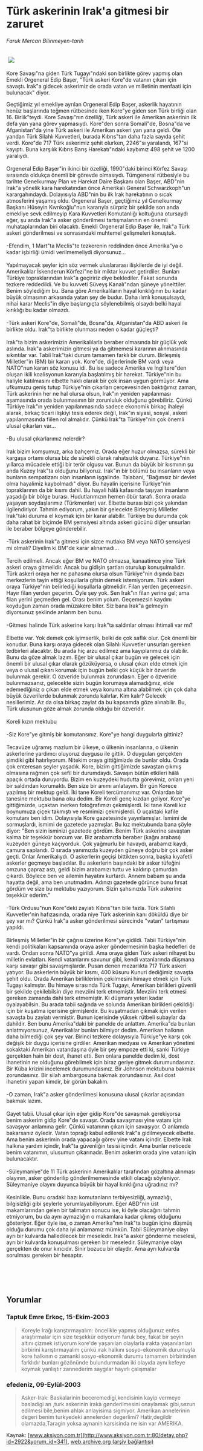 # Türk askerinin Irak'a gitmesi bir zaruret

*Faruk Mercan Bilinmeyen-tarih*

<div>
 <font>
  <img border="0" height="1" src="/web/20050130073811im_/http://www.aksiyon.com.tr/images/blank.gif"/>
 </font>
 <font class="content">
  <p>
   <img border="0" hspace="5" src="http://web.archive.org/web/20050130073811im_/http://www.aksiyon.com.tr/resim/456/28.jpg" vspace="5"/>
  </p>
 </font>
 <font class="content">
  Kore Savaşı"na giden Türk Tugayı"ndaki son birlikte görev yapmış olan Emekli Orgeneral Edip Başer, "Türk askeri Kore"de vatanın çıkarı için savaştı. Irak"a gidecek askerimiz de orada vatan ve milletinin menfaati için bulunacak" diyor.
 </font>
 <br/>
 <p>
  <font class="content">
   Geçtiğimiz yıl emekliye ayrılan Orgeneral Edip Başer, askerlik hayatının henüz başlarında teğmen rütbesinde iken Kore"ye giden son Türk birliği olan 16. Birlik"teydi. Kore Savaşı"nın özelliği, Türk askeri ile Amerikan askerinin ilk defa yan yana görev yapmasıydı. Kore"den sonra Somali"de, Bosna"da ve Afganistan"da yine Türk askeri ile Amerikan askeri yan yana geldi. Öte yandan Türk Silahlı Kuvvetleri, burada Kıbrıs"tan daha fazla sayıda şehit verdi. Kore"de 717 Türk askerimiz şehit olurken, 2246"sı yaralandı, 167"si kayıptı. Buna karşılık Kıbrıs Barış Harekatı"ndaki kaybımız 498 şehit ve 1200 yaralıydı.
   <br>
    <br>
     Orgeneral Edip Başer"in ikinci bir özelliği, 1990"daki birinci Körfez Savaşı sırasında oldukça önemli bir görevde olmasıydı. Tümgeneral rütbesiyle bu tarihte Genelkurmay Plan ve Harekat Daire Başkanı olan Başer, ABD"nin Irak"a yönelik kara harekatından önce Amerikalı General Schwarzkoph"un karargahındaydı. Dolayısıyla ABD"nin bu ilk Irak harekatının o sıcak atmosferini yaşamış oldu. Orgeneral Başer, geçtiğimiz yıl Genelkurmay Başkanı Hüseyin Kıvrıkoğlu"nun kararıyla sürpriz bir şekilde son anda emekliye sevk edilmeyip Kara Kuvvetleri Komutanlığı koltuğuna otursaydı eğer, şu anda Irak"a asker gönderilmesi tartışmalarının en önemli muhataplarından biri olacaktı. Emekli Orgeneral Edip Başer ile, Irak"a Türk askeri gönderilmesi ve sonrasındaki muhtemel gelişmeleri konuştuk.
     <br>
      <br>
       -Efendim, 1 Mart"ta Meclis"te tezkerenin reddinden önce Amerika"ya o kadar işbirliği ümidi verilmemeliydi diyorsunuz...
       <br/>
       <br/>
       Yapılmayacak şeyler için söz vermek uluslararası ilişkilerde de iyi değil. Amerikalılar İskenderun Körfezi"ne bir miktar kuvvet getirdiler. Bunları Türkiye topraklarından Irak"a geçiririz diye beklediler. Fakat sonunda tezkere reddedildi. Ve bu kuvveti Süveyş Kanalı"ndan güneye yönelttiler. Benim söylediğim bu. Bana göre Amerikalıların hayal kırıklığının bu kadar büyük olmasının arkasında yatan şey de budur. Daha ılımlı konuşulsaydı, nihai karar Meclis"in diye başlangıçta söylenebilmiş olsaydı belki hayal kırıklığı bu kadar olmazdı.
       <br/>
       <br/>
       -Türk askeri Kore"de, Somali"de, Bosna"da, Afganistan"da ABD askeri ile birlikte oldu. Irak"ta birlikte olunması neden o kadar güçleşti?
       <br/>
       <br/>
       Irak"ta bizim askerimizin Amerikalılarla beraber olmasında bir güçlük yok aslında. Irak"a askerimizin gitmesi ya da gitmemesi kararının alınmasında sıkıntılar var. Tabiî Irak"taki durum tamamen farklı bir durum. Birleşmiş Milletler"in (BM) bir kararı yok. Kore"de, diğerlerinde BM vardı veya NATO"nun kararı söz konusu idi. Bu ise sadece Amerika ve İngiltere"den oluşan ikili koalisyonun kararıyla başlatılmış bir harekat. Türkiye"nin bu haliyle katılmasını elbette haklı olarak bir çok insan uygun görmüyor. Ama ufkumuzu geniş tutup Türkiye"nin çıkarları çerçevesinden baktığımız zaman, Türk askerinin her ne hal olursa olsun, Irak"ın yeniden yapılanması aşamasında orada bulunmasının bir zorunluluk olduğunu görebiliriz. Çünkü Türkiye Irak"ın yeniden yapılanmasında sadece ekonomik birkaç ihaleyi alarak, birkaç ticari ilişkiyi tesis ederek değil, Irak"ın siyasi, sosyal, askeri yapılanmasında fiilen rol almalıdır. Çünkü Irak"ta Türkiye"nin çok önemli ulusal çıkarları var...
       <br/>
       <br/>
       -Bu ulusal çıkarlarımız nelerdir?
       <br/>
       <br/>
       Irak bizim komşumuz, arka bahçemiz. Orada eğer huzur olmazsa, sürekli bir kargaşa ortamı olursa biz de sürekli olarak rahatsızlık duyarız. Türkiye"nin yıllarca mücadele ettiği bir terör olgusu var. Bunun da büyük bir kısmının şu anda Kuzey Irak"ta olduğunu biliyoruz. Irak"ın bir bölümü bu insanların veya bunların sempatizanı olan insanların işgalinde. Talabani, "Bağımsız bir devlet olma hayalimiz kaybolmadı" diyor. Bu hayalin içerisine Türkiye"nin topraklarının da bir kısmı dahil. Bu hayali hâlâ kafasında taşıyan insanların yaşadığı bir bölge burası. Hudutlarımızın hemen öbür tarafı. Sonra orada yaşayan soydaşlarımız (Türkmenler) var. Elbette burası bizi çok yakından ilgilendiriyor. Tahmin ediyorum, yakın bir gelecekte Birleşmiş Milletler Irak"taki duruma el koymak için bir karar alabilir. Türkiye bu durumda çok daha rahat bir biçimde BM şemsiyesi altında askeri gücünü diğer unsurları ile beraber bölgeye gönderebilir.
       <br/>
       <br/>
       -Türk askerinin Irak"a gitmesi için sizce mutlaka BM veya NATO şemsiyesi mi olmalı? Diyelim ki BM"de karar alınamadı...
       <br/>
       <br/>
       Tercih edilmeli. Ancak eğer BM ve NATO olmazsa, kanaatimce yine Türk askeri oraya gitmelidir. Ancak bu gidişin şartları oturulup konuşulmalıdır. Türk askeri oraya her ne pahasına olursa olsun Türkiye"nin dışında bazı merkezlerin tayin ettiği koşullarla gitsin demek istemiyorum. Türk askeri oraya Türkiye"nin belirlediği koşullarla gitmelidir. Filan yerden geçemezsin. Hayır filan yerden geçerim. Öyle şey yok. Sen Irak"ın filan yerine gel; ama filan yerini geçmeden gel. Orası benim yolum. Geçemezsin kaydını koyduğun zaman orada müzakere biter. Siz bana Irak"a gelmeyin diyorsunuz şeklinde anlarım ben bunu.
       <br/>
       <br/>
       -Gitmesi halinde Türk askerine karşı Irak"ta saldırılar olması ihtimali var mı?
       <br/>
       <br/>
       Elbette var. Yok demek çok iyimserlik, belki de çok saflık olur. Çok önemli bir konudur. Buna karşı oraya gidecek olan Silahlı Kuvvetler unsurları gereken tedbirleri alacaktır. Bu arada hiç arzu edilmez ama kayıplarımız da olabilir. Bunu da göze almak lazım. Eğer bir ulusal çıkar bugün ve gelecek için önemli bir ulusal çıkar olarak gözüküyorsa, o ulusal çıkarı elde etmek için veya o ulusal çıkarı korumak için bugün belki çok küçük bir özveride bulunmak gerekir. O özveride bulunmak zorundasın. Eğer o özveride bulunmazsanız, gelecekte sizin bugün korumaya alamadığınız, elde edemediğiniz o çıkarı elde etmek veya koruma altına alabilmek için çok daha büyük özverilerde bulunmak zorunda kalırlar. Kim kalır? Gelecek nesillerimiz. Az da olsa birkaç zayiat da bu kapsamda göze alınabilir. Bu, Türk ulusunun göze almak zorunda olduğu bir özveridir.
       <br/>
       <br/>
       Koreli kızın mektubu
       <br/>
       <br/>
       -Siz Kore"ye gitmiş bir komutansınız. Kore"ye hangi duygularla gittiniz?
       <br/>
       <br/>
       Tecavüze uğramış mazlum bir ülkeye, o ülkenin insanlarına, o ülkenin askerlerine yardımcı oluyoruz duygusu ile gittik. O duyguları gerçekten şimdiki gibi hatırlıyorum. Nitekim oraya gittiğimizde de bunlar oldu. Orada çok enteresan şeyler yaşadık. Kore, bizim gittiğimizde savaştan çıkmış olmasına rağmen çok sefil bir durumdaydı. Savaşın bütün etkileri hâlâ apaçık ortada duruyordu. Bizim en kuzeydeki hudutta görevimiz, onları yeni bir saldırıdan korumaktı. Ben size bir anımı anlatayım. Bir gün Korece yazılmış bir mektup geldi. İki tane Koreli tercümanımız var. Onlardan bir tanesine mektubu bana oku dedim. Bir Koreli genç kızdan geliyor. Kore"ye gittiğimizde, uçaktan inerken fotoğrafımızı çekmişlerdi. İki tane Koreli kız boynumuza çiçek takmıştı ve resmimizi çekmişlerdi. O uçaktaki kafile komutanı ben idim. Dolayısıyla Kore gazetesinde yayınlamışlar. İsmimi de sormuşlardı, ismimi de gazetede yazmışlar. Bu kız mektubunda bana şöyle diyor: "Ben sizin isminizi gazetede gördüm. Benim Türk askerine savaştan kalma bir teşekkür borcum var. Biz arabamızla beraber (kağnı arabası) kuzeyden güneye kaçıyorduk. Çok yağmurlu bir havaydı, arabamız kaydı, çamura saplandı. O sırada yanımızda kuzeyden güneye doğru bir çok asker geçti. Onlar Amerikalıydı. O askerlerin geçişi bittikten sonra, başka kıyafetli askerler geçmeye başladılar. Bu askerlerin başındaki bir asker tüfeğini omzuna çapraz astı, geldi bizim arabamızı tuttu ve kaldırıp çamurdan çıkardı. Böylece ben ve ailemin hayatını kurtardı. Annem babam şu anda hayatta değil, ama ben unutmadım. Adınızı gazetede görünce bunu fırsat gördüm ve size bu mektubu yazıyorum. Sizin şahsınızda Türk askerine teşekkür ederim."
       <br/>
       <br/>
       -Türk Ordusu"nun Kore"deki zayiatı Kıbrıs"tan bile fazla. Türk Silahlı Kuvvetler'nin hafızasında, orada niye Türk askerinin kanı döküldü diye bir şey var mı? Çünkü Irak"a asker gönderilmesi sürecinde "vatan" tartışması yapıldı.
       <br/>
       <br/>
       Birleşmiş Milletler"in bir çağrısı üzerine Kore"ye gidildi. Tabii Türkiye"nin kendi politikaları kapsamında oraya asker göndermesinin başka hedefleri de vardı. Ondan sonra NATO"ya girildi. Ama oraya giden Türk askeri nihayet bu milletin evlatları. Kendi vatanlarını savunur gibi, kendi vatanlarında düşmana karşı savaşır gibi savaşmışlardır. Pusan denen mezarlıkta 717 Türk askeri yatıyor. Bu askerlerin büyük bir kısmı, 400 küsuru Kunuri dediğimiz savaşta şehit oldu. Orada Amerikan birliklerinin çekilmesini himaye etmek için Türk Tugayı kalmıştır. Bu himaye sırasında Türk Tugayı, Amerikan birlikleri güvenli bir şekilde çekilebilsin diye mevziini terk etmemiştir. Mevziini terk etmesi gereken zamanda dahi terk etmemiştir. Ki düşmanı yeteri kadar oyalayabilsin. Bu arada tabii sağında ve solunda Amerikan birlikleri çekildiği için bir kuşatma içerisine girmişlerdir. Bu kuşatmadan çıkmak için verilen savaşta bu zayiatı vermiştir. Bunun içerisinde yüksek rütbeli subaylar da dahildir. Ben bunu Amerika"daki bir panelde de anlattım. Amerika"da bunları anlatmıyorsunuz, Amerikalılar bunları bilmiyor dedim. Amerikan halkının daha bilmediği çok şey var. Birinci tezkere dolayısıyla Türkiye"ye karşı çok değişik bir duygu içerisine girdiler. Amerikan medyası ve Amerikan yönetimi sokaktaki Amerikan vatandaşına öyle bir şey empoze etti ki, sanki Türkiye gerçekten hain bir dost, ihanet etti. Ben onlara panelde dedim ki, dost ihanetinin ne olduğunu görebilmek için biraz geriye gitmek durumundasınız. Bir Küba krizini incelemek durumundasınız. Bir Johnson mektubuna bakmak zorundasınız. Bir silah ambargosuna bakmak zorundasınız. Asıl dost ihanetini yapan kimdir, bir görün bakalım.
       <br/>
       <br/>
       -O zaman, Irak"a asker gönderilmesi konusuna ulusal çıkarlar açısından bakmak lazım.
       <br/>
       <br/>
       Gayet tabii. Ulusal çıkar için eğer gidip Kore"de savaşmak gerekiyorsa benim askerim gidip Kore"de savaşır. Orada savaşması yine vatanı için savaşıyor anlamına gelir.  Çünkü vatanının çıkarı için savaşıyor. O anlamda bakarsanız öyledir. Vatan toprağı kabul edilerek Irak"a gidilmeyecek elbette. Ama benim askerimin orada yapacağı görev yine vatanı içindir. Elbette Irak halkına yardım içindir, Irak"ta güvenliğin tesisi içindir. Ama bunlar neticede benim vatanımın, ulusumun çıkarınadır. Benim askerim orada yine vatanı için bulunacaktır.
       <br/>
       <br/>
       -Süleymaniye"de 11 Türk askerinin Amerikalılar tarafından gözaltına alınması olayının, asker gönderilip gönderilmemesinde etkili olacağı söyleniyor. Süleymaniye olayını duyunca büyük bir hayal kırıklığına uğradınız mı?
       <br/>
       <br/>
       Kesinlikle. Bunu oradaki bazı komutanların terbiyesizliği, aymazlığı, bilgisizliği gibi şeylerle yorumlayabiliyorum. Eğer ABD"nin üst makamlarından gelen bir talimatın sonucu ise, ki öyle olacağını tahmin etmiyorum, bu da aynı aymazlığın o makamlara kadar çıkmış olduğunu gösteriyor. Eğer öyle ise, o zaman Amerika"nın Irak"ta bugün içine düşmüş olduğu durumu çok daha iyi anlamamız mümkün. Tabii Süleymaniye olayı ayrı bir kulvarda halledilecek bir meseledir. Irak"a asker gönderme meselesi, ayrı bir kulvarda konuşulması gereken bir meseledir. Süleymaniye olayı gerçekten de onur kırıcıdır. Sinir bozucu bir olaydır. Ama ayrı kulvarda sorulması gereken bir hesaptır.
       <br/>
      </br>
     </br>
    </br>
   </br>
  </font>
 </p>
</div>


## Yorumlar

### Taptuk Emre Erkoç, 15-Ekim-2003
> Koreyle Irağı karıştırmayalım: 
> öncelikle yapmış olduğunuz enfes araştırmalar için size teşekkür ediyorum faruk bey, fakat bir şeyin altını çizmek istiyorum kore'de yaşanılan olaylarla ırakta yaşanılanları birbirini karıştırmayalım çünkü ırak halkını sosyo-ekonomik durumuyla kore halkının o zamanki sosyo-ekonomik durumu tamamen birbirinden farklıdır bunları gözönünde bulundurmadan iki olayıda aynı kefeye koymak yanlıştır zannederim saygılar hayırlı çalışmalar

### efedeniz, 09-Eylül-2003
> Asker-Irak: 
> Baskalarinin beceremedigi,kendisinin kayip vermeye basladigi an ,turk askerinin irakà gønderilmesini onaylamak gibi,søzun edilmesi bile,benim ahlak anlayisima sigmiyor. Amerikan annelerinin degeri benim turkyedeki annelerden degerlimi? Hatir,degildir olamazda,Taragin yoksa aynanin karsisinda ne isin var AMERIKA.

Kaynak: [www.aksiyon.com.tr](http://www.aksiyon.com.tr:80/detay.php?id=2922&yorum_id=341), [web.archive.org (arşiv bağlantısı)](http://web.archive.org/web/20050130073811/http://www.aksiyon.com.tr:80/detay.php?id=2922&yorum_id=341)
